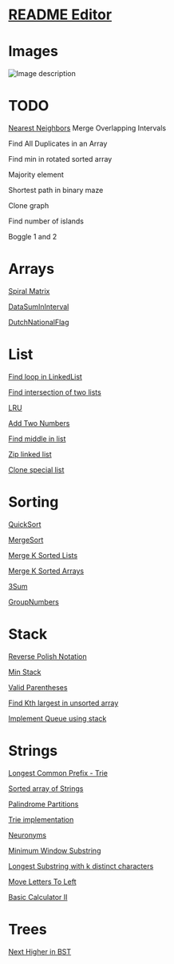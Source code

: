 # [README Editor](https://stackedit.io/app#)
# Images
![Image description](https://github.com/leoriazuddin/ds-and-algo/blob/master/src/main/resources/images/IMG_6162.HEIC)
# TODO
[Nearest Neighbors](https://www.geeksforgeeks.org/closest-pair-of-points-onlogn-implementation/)
Merge Overlapping Intervals

Find All Duplicates in an Array

Find min in rotated sorted array

Majority element

Shortest path in binary maze

Clone graph

Find number of islands

Boggle 1 and 2


# Arrays
[Spiral Matrix](https://github.com/leoriazuddin/ds-and-algo/blob/master/src/main/java/arrays/SpiralMatrix.java)

[DataSumInInterval](https://github.com/leoriazuddin/ds-and-algo/blob/master/src/main/java/arrays/DataSumInInterval.java)

[DutchNationalFlag](https://github.com/leoriazuddin/ds-and-algo/blob/master/src/main/java/arrays/DutchNationalFlag.java)

# List
[Find loop in LinkedList](https://github.com/leoriazuddin/ds-and-algo/blob/master/src/main/java/lists/DetectAndRemoveLoop.java)

[Find intersection of two lists](https://github.com/leoriazuddin/ds-and-algo/blob/master/src/main/java/lists/ListIntersectionNode.java)

[LRU](https://github.com/leoriazuddin/ds-and-algo/blob/master/src/main/java/lists/LRU.java)

[Add Two Numbers](https://github.com/leoriazuddin/ds-and-algo/blob/master/src/main/java/lists/AddTwoNumbers.java)

[Find middle in list](https://github.com/leoriazuddin/ds-and-algo/blob/master/src/main/java/lists/FindTheMiddle.java)

[Zip linked list](https://github.com/leoriazuddin/ds-and-algo/blob/master/src/main/java/lists/Zip.java)

[Clone special list](https://github.com/leoriazuddin/ds-and-algo/blob/master/src/main/java/lists/CloneSpecialList.java)

# Sorting
[QuickSort](https://github.com/leoriazuddin/ds-and-algo/blob/master/src/main/java/sorting/QuickSort.java)

[MergeSort](https://github.com/leoriazuddin/ds-and-algo/blob/master/src/main/java/sorting/MergeSort.java)

[Merge K Sorted Lists](https://github.com/leoriazuddin/ds-and-algo/blob/master/src/main/java/sorting/MergeKSortedLists.java)

[Merge K Sorted Arrays](https://github.com/leoriazuddin/ds-and-algo/blob/master/src/main/java/sorting/MergeKSortedArrays.java)

[3Sum](https://github.com/leoriazuddin/ds-and-algo/blob/master/src/main/java/sorting/ThreeSum.java)

[GroupNumbers](https://github.com/leoriazuddin/ds-and-algo/blob/master/src/main/java/sorting/GroupNumbers.java)

# Stack
[Reverse Polish Notation](https://github.com/leoriazuddin/ds-and-algo/blob/master/src/main/java/stack/ReversePolishNotation.java)

[Min Stack](https://github.com/leoriazuddin/ds-and-algo/blob/master/src/main/java/stack/MinStack.java)

[Valid Parentheses](https://github.com/leoriazuddin/ds-and-algo/blob/master/src/main/java/stack/ValidParentheses.java)

[Find Kth largest in unsorted array](https://github.com/leoriazuddin/ds-and-algo/blob/master/src/main/java/stack/KthLargest.java)

[Implement Queue using stack](https://github.com/leoriazuddin/ds-and-algo/blob/master/src/main/java/stack/QueueStack.java)

# Strings
[Longest Common Prefix - Trie](https://github.com/leoriazuddin/ds-and-algo/blob/master/src/main/java/strings/LongestCommonPrefixTrie.java)

[Sorted array of Strings](https://github.com/leoriazuddin/ds-and-algo/blob/master/src/main/java/strings/SearchSortedArrayOfStrings.java)

[Palindrome Partitions](https://github.com/leoriazuddin/ds-and-algo/blob/master/src/main/java/strings/PalindromePartitioning.java)

[Trie implementation](https://github.com/leoriazuddin/ds-and-algo/blob/master/src/main/java/strings/Trie.java)

[Neuronyms](https://github.com/leoriazuddin/ds-and-algo/blob/master/src/main/java/strings/Neuronyms.java)

[Minimum Window Substring](https://github.com/leoriazuddin/ds-and-algo/blob/master/src/main/java/strings/MinimumWindowSubstring.java)

[Longest Substring with k distinct characters](https://github.com/leoriazuddin/ds-and-algo/blob/master/src/main/java/strings/LongestSubstringWithKDistinctCharacters.java)

[Move Letters To Left](https://github.com/leoriazuddin/ds-and-algo/blob/master/src/main/java/strings/MoveLettersToLeft.java)

[Basic Calculator II](https://github.com/leoriazuddin/ds-and-algo/blob/master/src/main/java/strings/BasicCalculator.java)

# Trees

[Next Higher in BST](https://github.com/leoriazuddin/ds-and-algo/blob/master/src/main/java/trees/FindNextHigher.java)

